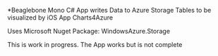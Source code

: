 *Beaglebone Mono C# App writes Data to Azure Storage Tables to be visualized by iOS App Charts4Azure

Uses Microsoft Nuget Package: WindowsAzure.Storage

This is work in progress. The App works but is not complete
